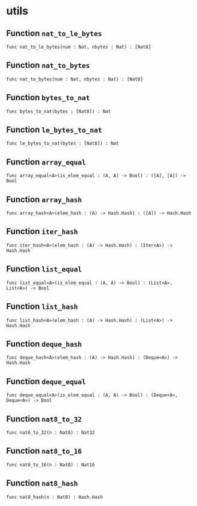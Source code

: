 # utils

## Function `nat_to_le_bytes`
``` motoko no-repl
func nat_to_le_bytes(num : Nat, nbytes : Nat) : [Nat8]
```


## Function `nat_to_bytes`
``` motoko no-repl
func nat_to_bytes(num : Nat, nbytes : Nat) : [Nat8]
```


## Function `bytes_to_nat`
``` motoko no-repl
func bytes_to_nat(bytes : [Nat8]) : Nat
```


## Function `le_bytes_to_nat`
``` motoko no-repl
func le_bytes_to_nat(bytes : [Nat8]) : Nat
```


## Function `array_equal`
``` motoko no-repl
func array_equal<A>(is_elem_equal : (A, A) -> Bool) : ([A], [A]) -> Bool
```


## Function `array_hash`
``` motoko no-repl
func array_hash<A>(elem_hash : (A) -> Hash.Hash) : ([A]) -> Hash.Hash
```


## Function `iter_hash`
``` motoko no-repl
func iter_hash<A>(elem_hash : (A) -> Hash.Hash) : (Iter<A>) -> Hash.Hash
```


## Function `list_equal`
``` motoko no-repl
func list_equal<A>(is_elem_equal : (A, A) -> Bool) : (List<A>, List<A>) -> Bool
```


## Function `list_hash`
``` motoko no-repl
func list_hash<A>(elem_hash : (A) -> Hash.Hash) : (List<A>) -> Hash.Hash
```


## Function `deque_hash`
``` motoko no-repl
func deque_hash<A>(elem_hash : (A) -> Hash.Hash) : (Deque<A>) -> Hash.Hash
```


## Function `deque_equal`
``` motoko no-repl
func deque_equal<A>(is_elem_equal : (A, A) -> Bool) : (Deque<A>, Deque<A>) -> Bool
```


## Function `nat8_to_32`
``` motoko no-repl
func nat8_to_32(n : Nat8) : Nat32
```


## Function `nat8_to_16`
``` motoko no-repl
func nat8_to_16(n : Nat8) : Nat16
```


## Function `nat8_hash`
``` motoko no-repl
func nat8_hash(n : Nat8) : Hash.Hash
```

